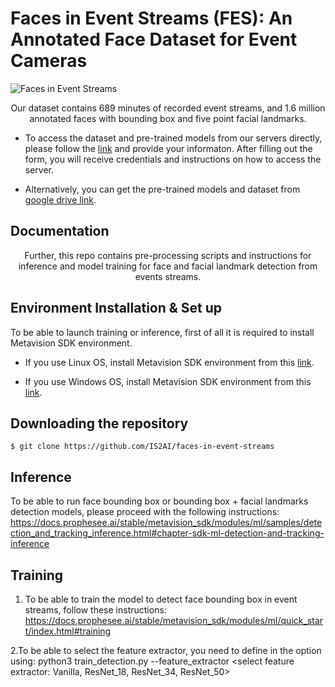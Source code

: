 # Faces in Event Streams (FES): An Annotated Face Dataset for Event Cameras

![Faces in Event Streams](https://user-images.githubusercontent.com/5821328/212868401-00f986d8-6bcf-44be-9d76-5bac4b6f21d7.png)



<p align="center"> Our dataset contains 689 minutes of recorded event streams, and 1.6 million annotated faces with bounding box and five point facial landmarks. </p>

- To access the dataset and pre-trained models from our servers directly, please follow the [link]( https://forms.gle/R7WHmVueCoyvYvrY9) and provide your informaton.
 After filling out the form, you will receive credentials and instructions on how to access the server.

- Alternatively, you can get the pre-trained models and dataset from [google drive link](https://drive.google.com/drive/folders/1btC_bkWV0RpU1JJKBUehH4_NaGG1SMov?usp=share_link).



## Documentation

<p align="center"> Further, this repo contains pre-processing scripts and instructions for inference and model training for face and facial landmark detection from events streams. </p>

## Environment Installation & Set up
To be able to launch training or inference, first of all it is required to install Metavision SDK environment.

- If you use Linux OS, install Metavision SDK environment from this [link](https://docs.prophesee.ai/stable/installation/linux.html).

- If you use Windows OS, install Metavision SDK environment from this [link](https://docs.prophesee.ai/stable/installation/windows.html).


## Downloading the repository

```
$ git clone https://github.com/IS2AI/faces-in-event-streams
```

## Inference
To be able to run face bounding box or bounding box + facial landmarks detection models, please proceed with the following instructions:
https://docs.prophesee.ai/stable/metavision_sdk/modules/ml/samples/detection_and_tracking_inference.html#chapter-sdk-ml-detection-and-tracking-inference
## Training
1. To be able to train the model to detect face bounding box in event streams, follow these instructions:
https://docs.prophesee.ai/stable/metavision_sdk/modules/ml/quick_start/index.html#training

2.To be able to select the feature extractor, you need to define in the option using:
python3 train_detection.py <path to output directory> <path to dataset> --feature_extractor <select feature extractor: Vanilla, ResNet_18, ResNet_34, ResNet_50>
